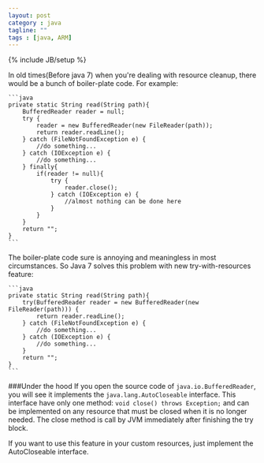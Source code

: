 ```yaml
---
layout: post
category : java
tagline: ""
tags : [java, ARM]
---
```

{% include JB/setup %}

In old times(Before java 7) when you're dealing with resource cleanup, there would be a bunch of boiler-plate code. For example:
    
    ```java
    private static String read(String path){
        BufferedReader reader = null;
        try {
            reader = new BufferedReader(new FileReader(path));
            return reader.readLine();
        } catch (FileNotFoundException e) {
            //do something...
        } catch (IOException e) {
            //do something...
        } finally{
            if(reader != null){
                try {
                    reader.close();
                } catch (IOException e) {
                    //almost nothing can be done here
                }
            }
        }
        return "";
    }
    ```
    
The boiler-plate code sure is annoying and meaningless in most circumstances. So Java 7 solves this problem with new try-with-resources feature:
   
    ```java
    private static String read(String path){
        try(BufferedReader reader = new BufferedReader(new FileReader(path))) {
            return reader.readLine();
        } catch (FileNotFoundException e) {
            //do something...
        } catch (IOException e) {
            //do something...
        }
        return "";
    }    
    ```
    
###Under the hood
If you open the source code of `java.io.BufferedReader`, you will see it implements the `java.lang.AutoCloseable` interface. This interface have only one method: `void close() throws Exception;` and can be implemented on any resource that must be closed when it is no longer needed. The close method is call by JVM immediately after finishing the try block.

If you want to use this feature in your custom resources, just implement the AutoCloseable interface.

